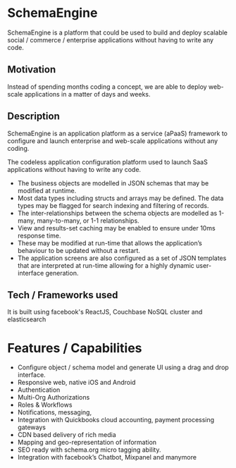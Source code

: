 # SchemaEngine
SchemaEngine is a platform that could be used to build and deploy  scalable social / commerce / enterprise applications without having to write any code.

## Motivation
Instead of spending months coding a concept, we are able to deploy web-scale applications in a matter of days and weeks.

## Description
SchemaEngine is an  application platform as a service (aPaaS) framework to configure and launch enterprise and web-scale applications without any coding.

The codeless application configuration platform used to launch SaaS applications without having to write any code. 

* The business objects are modelled in JSON schemas that may be modified at runtime. 
* Most data types including structs and arrays may be defined. The data types may be flagged for search indexing and filtering of records. 
* The inter-relationships between the schema objects are modelled as 1-many, many-to-many, or 1-1 relationships. 
* View and results-set caching may be enabled to ensure under 10ms response time.
* These may be modified at run-time that allows the application’s behaviour to be updated without a restart.
* The application screens are also configured as a set of JSON templates that are interpreted at run-time allowing for a highly dynamic user-interface generation.

## Tech / Frameworks used
It is built using facebook's ReactJS,  Couchbase NoSQL cluster and elasticsearch

# Features / Capabilities
* Configure object / schema model and generate UI using a drag and drop interface.
* Responsive web, native iOS and Android
* Authentication 
* Multi-Org Authorizations 
* Roles & Workflows
* Notifications, messaging, 
* Integration with Quickbooks cloud accounting, payment processing gateways 
* CDN based delivery of rich media
* Mapping and geo-representation of information
* SEO ready with schema.org micro tagging ability.
* Integration with facebook’s Chatbot, Mixpanel and manymore 

